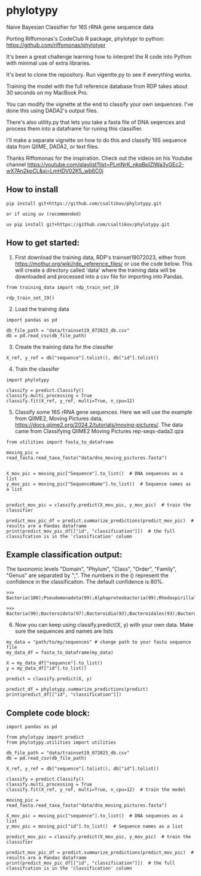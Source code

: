 # phylotypy
Naive Bayesian Classifier for 16S rRNA gene sequence data

Porting Riffomonas's CodeClub R package, phylotypr to python: https://github.com/riffomonas/phylotypr

It's been a great challenge learning how to interpret the R code into Python with minimal use of extra libraries.

It's best to clone the repository.  Run vigentte.py to see if everything works.

Training the model with the full reference database from RDP takes about 30 seconds on my MacBook Pro.

You can modify the vignette at the end to classify your own sequences. I've done this using DADA2's output files.

There's also utility.py that lets you take a fasta file of DNA seqences and process them into a dataframe for runing this classifier.

I'll make a separate vignette on how to do this and classify 16S sequence data from QIIME, DADA2, or text files.

Thanks Riffomonas for the inspiration.  Check out the videos on his Youtube channel https://youtube.com/playlist?list=PLmNrK_nkqBpIZlWa3yGEc2-wX7An2kpCL&si=LmHDV02K5_wb6C0j

## How to install
```
pip install git+https://github.com/csaltikov/phylotypy.git

or if using uv (recommended)

uv pip install git+https://github.com/csaltikov/phylotypy.git
```

## How to get started:
1. First download the training data, RDP's trainset19072023, either from https://mothur.org/wiki/rdp_reference_files/ or use the code below. This will create a directory called 'data' where the training data will be downloaded and processed into a csv file for importing into Pandas.
```
from training_data import rdp_train_set_19

rdp_train_set_19()
```

2. Load the training data
```
import pandas as pd

db_file_path = "data/trainset19_072023_db.csv"
db = pd.read_csv(db_file_path)
```
3. Create the training data for the classifer
```
X_ref, y_ref = db["sequence"].tolist(), db["id"].tolist()
```
4. Train the classifer
```
import phylotypy

classify = predict.Classify()
classify.multi_processing = True
classify.fit(X_ref, y_ref, multi=True, n_cpu=12)
```
5. Classify some 16S rRNA gene sequences.  Here we will use the example from QIIME2, Moving Pictures data, https://docs.qiime2.org/2024.2/tutorials/moving-pictures/.  The data came from Classifying QIIME2 Moving Pictures rep-seqs-dada2.qza
```
from utilities import fasta_to_dataframe

moving_pic = read_fasta.read_taxa_fasta("data/dna_moving_pictures.fasta")


X_mov_pic = moving_pic["Sequence"].to_list()  # DNA sequences as a list
y_mov_pic = moving_pic["SequenceName"].to_list()  # Sequence names as a list


predict_mov_pic = classify.predict(X_mov_pic, y_mov_pic)  # train the classifier

predict_mov_pic_df = predict.summarize_predictions(predict_mov_pic)  # results are a Pandas dataframe
print(predict_mov_pic_df[["id", "classification"]])  # the full classifcation is in the 'classification' column
```
## Example classification output:
The taxonomic levels "Domain", "Phylum", "Class", "Order", "Family", "Genus" are separated by ";".  The numbers in the () represent the confidence in the classificaiton.  The default confidence is 80%.
```
>>> Bacteria(100);Pseudomonadota(99);Alphaproteobacteria(99);Rhodospirillales(99);Acetobacteraceae(99);Roseomonas(83)

>>> Bacteria(99);Bacteroidota(97);Bacteroidia(93);Bacteroidales(93);Bacteroidales_unclassified(93);Bacteroidales_unclassified(93)

```

6. Now you can keep using classify.predict(X, y) with your own data.  Make sure the sequences and names are lists
```
my_data = "path/to/my/sequences" # change path to your fasta sequence file
my_data_df = fasta_to_dataframe(my_data)

X = my_data_df["sequence"].to_list()
y = my_data_df["id"].to_list()

predict = classify.predict(X, y)

predict_df = phylotypy.summarize_predictions(predict)
print(predict_df[["id", "classification"]])
```

## Complete code block:
```
import pandas as pd

from phylotypy import predict
from phylotypy.utilities import utilities

db_file_path = "data/trainset19_072023_db.csv"
db = pd.read_csv(db_file_path)

X_ref, y_ref = db["sequence"].tolist(), db["id"].tolist()

classify = predict.Classify()
classify.multi_processing = True
classify.fit(X_ref, y_ref, multi=True, n_cpu=12)  # train the model

moving_pic = read_fasta.read_taxa_fasta("data/dna_moving_pictures.fasta")

X_mov_pic = moving_pic["sequence"].to_list()  # DNA sequences as a list
y_mov_pic = moving_pic["id"].to_list()  # Sequence names as a list

predict_mov_pic = classify.predict(X_mov_pic, y_mov_pic)  # train the classifier

predict_mov_pic_df = predict.summarize_predictions(predict_mov_pic)  # results are a Pandas dataframe
print(predict_mov_pic_df[["id", "classification"]])  # the full classifcation is in the 'classification' column
```
